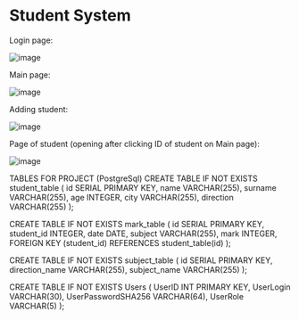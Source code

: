# Student System
Login page:

![image](https://github.com/Aleksandeeer/studentSystem/assets/90092786/4d81c469-9363-4a79-b5c8-90b865d984c7)

Main page:

![image](https://github.com/Aleksandeeer/studentSystem/assets/90092786/2d8cf3a0-d5ab-47bd-a7f0-f39951d31c13)

Adding student:

![image](https://github.com/Aleksandeeer/studentSystem/assets/90092786/15e5b22f-6ea7-49f3-9344-83eb69230b3b)

Page of student (opening after clicking ID of student on Main page):

![image](https://github.com/Aleksandeeer/studentSystem/assets/90092786/c9aa9010-32a0-424b-8d7b-464f9a19a2e0)

TABLES FOR PROJECT (PostgreSql)
CREATE TABLE IF NOT EXISTS student_table (
    id SERIAL PRIMARY KEY,
    name VARCHAR(255),
    surname VARCHAR(255),
    age INTEGER,
    city VARCHAR(255),
    direction VARCHAR(255)
);

CREATE TABLE IF NOT EXISTS mark_table (
    id SERIAL PRIMARY KEY,
    student_id INTEGER,
    date DATE,
    subject VARCHAR(255),
    mark INTEGER,
    FOREIGN KEY (student_id) REFERENCES student_table(id)
);

CREATE TABLE IF NOT EXISTS subject_table (
    id SERIAL PRIMARY KEY,
    direction_name VARCHAR(255),
    subject_name VARCHAR(255)
);

CREATE TABLE IF NOT EXISTS Users (
	UserID INT PRIMARY KEY,
	UserLogin VARCHAR(30),
	UserPasswordSHA256 VARCHAR(64),
	UserRole VARCHAR(5)
);
